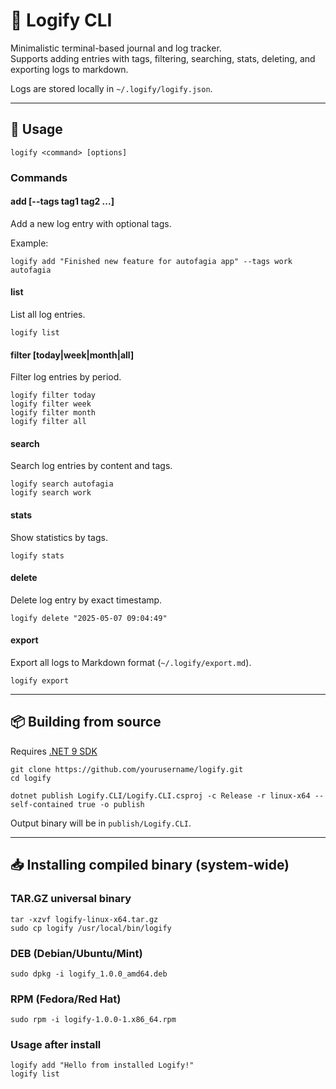# 📝 Logify CLI

Minimalistic terminal-based journal and log tracker.  
Supports adding entries with tags, filtering, searching, stats, deleting, and exporting logs to markdown.

Logs are stored locally in `~/.logify/logify.json`.

---

## 📌 Usage

```
logify <command> [options]
```

### Commands

#### add <content> [--tags tag1 tag2 ...]

Add a new log entry with optional tags.

Example:

```
logify add "Finished new feature for autofagia app" --tags work autofagia
```

#### list

List all log entries.

```
logify list
```

#### filter [today|week|month|all]

Filter log entries by period.

```
logify filter today
logify filter week
logify filter month
logify filter all
```

#### search <query>

Search log entries by content and tags.

```
logify search autofagia
logify search work
```

#### stats

Show statistics by tags.

```
logify stats
```

#### delete <timestamp>

Delete log entry by exact timestamp.

```
logify delete "2025-05-07 09:04:49"
```

#### export

Export all logs to Markdown format (`~/.logify/export.md`).

```
logify export
```

---

## 📦 Building from source

Requires [.NET 9 SDK](https://dotnet.microsoft.com/en-us/download/dotnet/9.0)

```
git clone https://github.com/yourusername/logify.git
cd logify

dotnet publish Logify.CLI/Logify.CLI.csproj -c Release -r linux-x64 --self-contained true -o publish
```

Output binary will be in `publish/Logify.CLI`.

---

## 📥 Installing compiled binary (system-wide)

### TAR.GZ universal binary

```
tar -xzvf logify-linux-x64.tar.gz
sudo cp logify /usr/local/bin/logify
```

### DEB (Debian/Ubuntu/Mint)

```
sudo dpkg -i logify_1.0.0_amd64.deb
```

### RPM (Fedora/Red Hat)

```
sudo rpm -i logify-1.0.0-1.x86_64.rpm
```

### Usage after install

```
logify add "Hello from installed Logify!"
logify list
```
